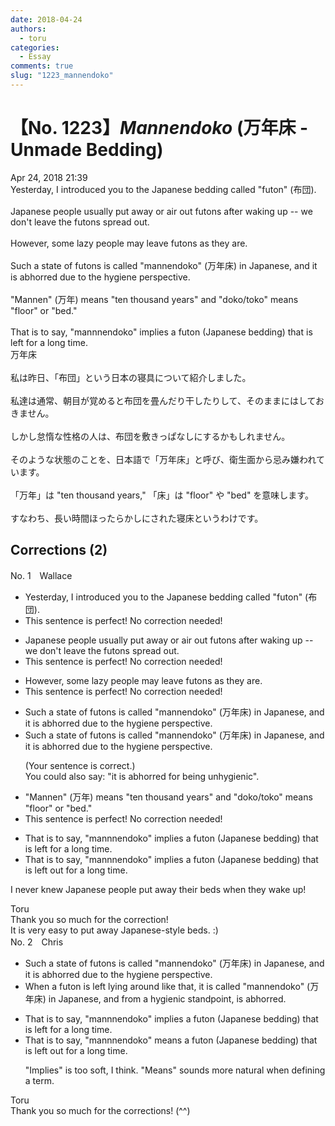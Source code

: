```yaml
---
date: 2018-04-24
authors:
  - toru
categories:
  - Essay
comments: true
slug: "1223_mannendoko"
---
```


# 【No. 1223】<strong><em>Mannendoko</strong></em> (万年床 - Unmade Bedding)
<div class="date">Apr 24, 2018 21:39</div>
<div id="post"><div id="body_show_ori">
Yesterday, I introduced you to the Japanese bedding called "futon" (布団).<br/><br/>Japanese people usually put away or air out futons after waking up -- we don't leave the futons spread out.<br/><br/>However, some lazy people may leave futons as they are.<br/><br/>Such a state of futons is called "mannendoko" (万年床) in Japanese, and it is abhorred due to the hygiene perspective.<br/><br/>"Mannen" (万年) means "ten thousand years" and "doko/toko" means "floor" or "bed."<br/><br/>That is to say, "mannnendoko" implies a futon (Japanese bedding) that is left for a long time.
</div></div>

<!-- more -->

<div id="post_ja"><div id="body_show_mo">
万年床<br/><br/>私は昨日、「布団」という日本の寝具について紹介しました。<br/><br/>私達は通常、朝目が覚めると布団を畳んだり干したりして、そのままにはしておきません。<br/><br/>しかし怠惰な性格の人は、布団を敷きっぱなしにするかもしれません。<br/><br/>そのような状態のことを、日本語で「万年床」と呼び、衛生面から忌み嫌われています。<br/><br/>「万年」は "ten thousand years," 「床」は "floor" や "bed" を意味します。<br/><br/>すなわち、長い時間ほったらかしにされた寝床というわけです。
</div></div>

## Corrections (2)
<div id="block"><div class="first_name"> No. 1　<span class="just_name">Wallace</span></div><div id="block2">
<ul class="correction_field">
<li class="incorrect">Yesterday, I introduced you to the Japanese bedding called "futon" (布団).</li>
<li class="corrected perfect">This sentence is perfect! No correction needed!</li>
</ul>
<ul class="correction_field">
<li class="incorrect">Japanese people usually put away or air out futons after waking up -- we don't leave the futons spread out.</li>
<li class="corrected perfect">This sentence is perfect! No correction needed!</li>
</ul>
<ul class="correction_field">
<li class="incorrect">However, some lazy people may leave futons as they are.</li>
<li class="corrected perfect">This sentence is perfect! No correction needed!</li>
</ul>
<ul class="correction_field">
<li class="incorrect">Such a state of futons is called "mannendoko" (万年床) in Japanese, and it is abhorred due to the hygiene perspective.</li>
<li class="corrected correct">
Such a state of futons is called "mannendoko" (万年床) in Japanese, and it is abhorred due to the hygiene perspective.
<p class="correction_comment">(Your sentence is correct.)<br/>You could also say: "it is abhorred for being unhygienic".</p>
</li>
</ul>
<ul class="correction_field">
<li class="incorrect">"Mannen" (万年) means "ten thousand years" and "doko/toko" means "floor" or "bed."</li>
<li class="corrected perfect">This sentence is perfect! No correction needed!</li>
</ul>
<ul class="correction_field">
<li class="incorrect">That is to say, "mannnendoko" implies a futon (Japanese bedding) that is left for a long time.</li>
<li class="corrected correct">
That is to say, "mannnendoko" implies a futon (Japanese bedding) that is left <span class="f_blue">out </span>for a long time.
</li>
</ul>
<p class="comment_small">
 I never knew Japanese people put away their beds when they wake up!
</p>

</div><div class="name"><span class="just_name">Toru</span><br>
Thank you so much for the correction!<br/>It is very easy to put away Japanese-style beds. :)
</div>
</div>
<div id="block"><div class="first_name"> No. 2　<span class="just_name">Chris</span></div><div id="block2">
<ul class="correction_field">
<li class="incorrect">Such a state of futons is called "mannendoko" (万年床) in Japanese, and it is abhorred due to the hygiene perspective.</li>
<li class="corrected correct">
<span class="f_blue">When a futon is left lying around like that, it</span> is called "mannendoko" (万年床) in Japanese, and <span class="f_blue">from a hygienic standpoint, is abhorred.</span>
</li>
</ul>
<ul class="correction_field">
<li class="incorrect">That is to say, "mannnendoko" implies a futon (Japanese bedding) that is left for a long time.</li>
<li class="corrected correct">
That is to say, "mannnendoko"<span class="f_blue"> means</span> a futon (Japanese bedding) that is left <span class="f_blue">out </span>for a long time.
<p class="correction_comment">"Implies" is too soft, I think. "Means" sounds more natural when defining a term.</p>
</li>
</ul>
</div><div class="name"><span class="just_name">Toru</span><br>
Thank you so much for the corrections! (^^)
</div>
</div>

